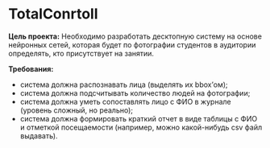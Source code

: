 # TotalConrtoll
**Цель проекта:**
Необходимо разработать десктопную систему на основе нейронных сетей, которая будет по
фотографии студентов в аудитории определять, кто присутствует на занятии.

**Требования:**
- система должна распознавать лица (выделять их bbox’ом);
- система должна подсчитывать количество людей на фотографии;
- система должна уметь сопоставлять лицо с ФИО в журнале (уровень сложный,
но реально);
- система должна формировать краткий отчет в виде таблицы с ФИО и отметкой
посещаемости (например, можно какой-нибудь csv файл выдавать).
